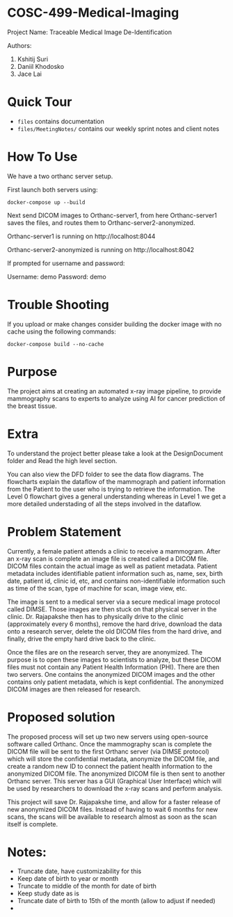# COSC-499-Medical-Imaging

Project Name: Traceable Medical Image De-Identification

Authors:
1. Kshitij Suri
2. Daniil Khodosko
3. Jace Lai

# Quick Tour
- ```files``` contains documentation
- ```files/MeetingNotes/``` contains our weekly sprint notes and client notes

# How To Use
We have a two orthanc server setup. 

First launch both servers using:

```docker-compose up --build```

Next send DICOM images to Orthanc-server1, from here Orthanc-server1 saves the files, and routes them to Orthanc-server2-anonymized.

Orthanc-server1 is running on http://localhost:8044 

Orthanc-server2-anonymized is running on http://localhost:8042

If prompted for username and password:

Username: demo
Password: demo

# Trouble Shooting
If you upload or make changes consider building the docker image with no cache using the following commands:

```docker-compose build --no-cache```



# Purpose 
The project aims at creating an automated x-ray image pipeline, to provide mammography scans to experts to analyze using AI for cancer prediction of the breast tissue. 

# Extra

To understand the project better please take a look at the DesignDocument folder and Read the high level section.


You can also view the DFD folder to see the data flow diagrams. The flowcharts explain the dataflow of the mammograph and patient information from the Patient to the user who is trying to retrieve the information.
The Level 0 flowchart gives a general understanding whereas in Level 1 we get a more detailed understading of all the steps involved in the dataflow.

# Problem Statement

Currently, a female patient attends a clinic to receive a mammogram. After an x-ray scan is complete an image file is created called a DICOM file. DICOM files contain the actual image as well as patient metadata. Patient metadata includes identifiable patient information such as, name, sex, birth date, patient id, clinic id, etc, and contains non-identifiable information such as time of the scan, type of machine for scan, image view, etc.  

The image is sent to a medical server via a secure medical image protocol called DIMSE. Those images are then stuck on that physical server in the clinic. Dr. Rajapakshe then has to physically drive to the clinic (approximately every 6 months), remove the hard drive, download the data onto a research server, delete the old DICOM files from the hard drive, and finally, drive the empty hard drive back to the clinic. 

Once the files are on the research server, they are anonymized. The purpose is to open these images to scientists to analyze, but these DICOM files must not contain any Patient Health Information (PHI). There are then two servers. One contains the anonymized DICOM images and the other contains only patient metadata, which is kept confidential. The anonymized DICOM images are then released for research.

# Proposed solution

The proposed process will set up two new servers using open-source software called Orthanc. Once the mammography scan is complete the DICOM file will be sent to the first Orthanc server (via DIMSE protocol) which will store the confidential metadata, anonymize the DICOM file, and create a random new ID to connect the patient health information to the anonymized DICOM file. The anonymized DICOM file is then sent to another Orthanc server. This server has a GUI (Graphical User Interface) which will be used by researchers to download the x-ray scans and perform analysis. 

This project will save Dr. Rajapakshe time, and allow for a faster release of new anonymized DICOM files. Instead of having to wait 6 months for new scans, the scans will be available to research almost as soon as the scan itself is complete.

# Notes:
- Truncate date, have customizability for this
- Keep date of birth to year or month 
- Truncate to middle of the month for date of birth
- Keep study date as is
- Truncate date of birth to 15th of the month (allow to adjust if needed)
- 

